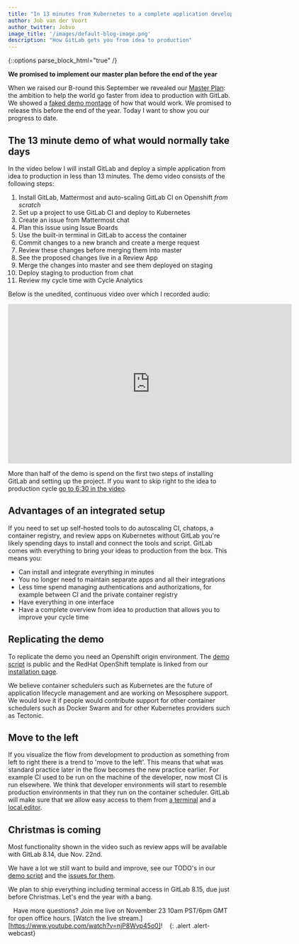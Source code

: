 ```yaml
---
title: "In 13 minutes from Kubernetes to a complete application development tool"
author: Job van der Voort
author_twitter: Jobvo
image_title: '/images/default-blog-image.png'
description: "How GitLab gets you from idea to production"
---
```


{::options parse_block_html="true" /}

**We promised to implement our master plan before the end of the year**

When we raised our B-round this September we revealed our [Master Plan](https://about.gitlab.com/2016/09/14/gitlab-live-event-recap/):
the ambition to help the world go faster from idea to production with GitLab.
We showed a [faked demo montage](https://youtu.be/ZRcWCWatdas) of how that
would work. We promised to release this before the end of the year. Today I
want to show you our progress to date.

<!-- more -->

## The 13 minute demo of what would normally take days

In the video below I will install GitLab and deploy a simple application from
idea to production in less than 13 minutes.
The demo video consists of the following steps:

1. Install GitLab, Mattermost and auto-scaling GitLab CI on Openshift _from scratch_
1. Set up a project to use GitLab CI and deploy to Kubernetes
1. Create an issue from Mattermost chat
1. Plan this issue using Issue Boards
1. Use the built-in terminal in GitLab to access the container
1. Commit changes to a new branch and create a merge request
1. Review these changes before merging them into master
1. See the proposed changes live in a Review App
1. Merge the changes into master and see them deployed on staging
1. Deploy staging to production from chat
1. Review my cycle time with Cycle Analytics

Below is the unedited, continuous video over which I recorded audio:

<iframe width="640" height="360" src="https://www.youtube.com/embed/a7OIQfOJO-0" frameborder="0" allowfullscreen></iframe>

More than half of the demo is spend on the first two steps of installing GitLab
and setting up the project. If you want to skip right to the idea to production
cycle [go to 6:30 in the video](https://www.youtube.com/watch?v=a7OIQfOJO-0&t=6m30s).

## Advantages of an integrated setup

If you need to set up self-hosted tools to do autoscaling CI, chatops,
a container registry, and review apps on Kubernetes without GitLab you're
likely spending days to install and connect the tools and script.
GitLab comes with everything to bring your ideas to production from the box.
This means you:

- Can install and integrate everything in minutes
- You no longer need to maintain separate apps and all their integrations
- Less time spend managing authentications and authorizations,
for example between CI and the private container registry
- Have everything in one interface
- Have a complete overview from idea to production that allows you to improve your cycle time

## Replicating the demo

To replicate the demo you need an Openshift origin environment.
The [demo script](https://about.gitlab.com/handbook/sales/idea-to-production-demo/)
is public and the RedHat OpenShift template is linked from our
[installation page](https://about.gitlab.com/installation/).

We believe container schedulers such as Kubernetes are the future of
application lifecycle management and are working on Mesosphere support.
We would love it if people would contribute support for other container
schedulers such as Docker Swarm and for other Kubernetes providers such as
Tectonic.

## Move to the left

If you visualize the flow from development to production as something from left
to right there is a trend to 'move to the left'.
This means that what was standard practice later in the flow becomes the new
practice earlier. For example CI used to be run on the machine of the
developer, now most CI is run elsewhere.
We think that developer environments will start to resemble production
environments in that they run on the container scheduler.
GitLab will make sure that we allow easy access to them from
[a terminal](https://gitlab.com/gitlab-org/gitlab-ce/issues/22864) and a
[local editor](https://gitlab.com/gitlab-org/gitlab-ce/issues/22876).

## Christmas is coming

Most functionality shown in the video such as review apps will be available with GitLab 8.14, due Nov. 22nd.

We have a lot we still want to build and improve, see our TODO's in our [demo script](https://about.gitlab.com/handbook/sales/idea-to-production-demo/) and the [issues for them](https://gitlab.com/groups/gitlab-org/issues?scope=all&state=opened&utf8=%E2%9C%93&label_name%5B%5D=idea-to-production).

We plan to ship everything including terminal access in GitLab 8.15, due just
before Christmas.
Let's end the year with a bang.

<i class="fa fa-gitlab" style="color:rgb(107,79,187); font-size:.85em" aria-hidden="true"></i>&nbsp;&nbsp;
Have more questions? Join me live on November 23 10am PST/6pm GMT for open office hours. [Watch the live stream.][https://www.youtube.com/watch?v=njP8Wvp45o0]!
&nbsp;&nbsp;<i class="fa fa-gitlab" style="color:rgb(107,79,187); font-size:.85em" aria-hidden="true"></i>
{: .alert .alert-webcast}
